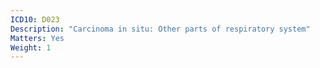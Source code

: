 ```yaml
---
ICD10: D023
Description: "Carcinoma in situ: Other parts of respiratory system"
Matters: Yes
Weight: 1
---
```


